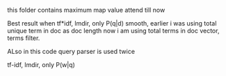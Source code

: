 this folder contains maximum map value attend till now 

Best result when tf*idf, lmdir, only P(q|d) smooth, earlier i was using total unique term in doc as doc length now i am using total terms in doc vector, terms filter.

ALso in this code query parser is used twice


tf-idf, lmdir, only P(w|q)